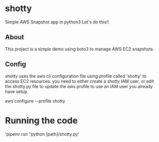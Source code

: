 # shotty
Simple AWS Snapshot app in python3
Let's do this!!

## About

This project is a simple demo using boto3 to manage AWS EC2 snapshots.

## Config

shotty uses the aws cli configuration file using profile called 'shotty' to access EC2 resources.
you need to either create a shotty IAM user, or edit the shotty.py file to update the aws profile
to use an IAM user you already have setup.

aws configure --profile shotty


# Running the code

'pipenv run "python [path]/shotty.py'
